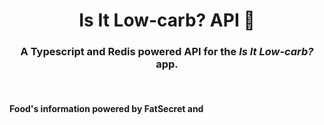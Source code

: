 <h1 align=center>Is It Low-carb? API 🥑 </h1>

<h3 align=center>A Typescript and Redis powered API for the <i>Is It Low-carb?</i> app. </h3>


<br/>
<h4>Food's information powered by FatSecret and</h4>
